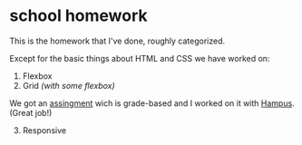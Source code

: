 # school homework
This is the homework that I've done, roughly categorized. 

Except for the basic things about HTML and CSS we have worked on:
1. Flexbox
2. Grid *(with some flexbox)*

We got an [assingment](https://github.com/Hampus83/insurance-exam) wich is grade-based and I  worked on it with [Hampus](https://github.com/Hampus83). (Great job!)

3. Responsive
